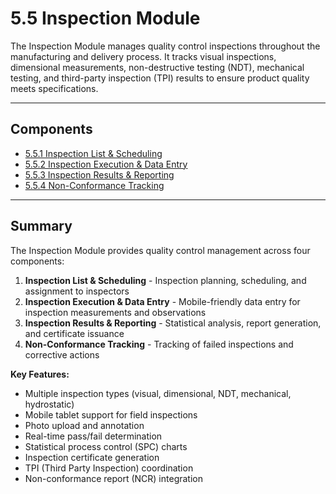 # 5.5 Inspection Module

The Inspection Module manages quality control inspections throughout the manufacturing and delivery process. It tracks visual inspections, dimensional measurements, non-destructive testing (NDT), mechanical testing, and third-party inspection (TPI) results to ensure product quality meets specifications.

---

## Components

- [5.5.1 Inspection List & Scheduling](5.5-Inspection-Module/5.5.1-Inspection-List-Scheduling.md)
- [5.5.2 Inspection Execution & Data Entry](5.5-Inspection-Module/5.5.2-Inspection-Execution-Entry.md)
- [5.5.3 Inspection Results & Reporting](5.5-Inspection-Module/5.5.3-Inspection-Results-Reporting.md)
- [5.5.4 Non-Conformance Tracking](5.5-Inspection-Module/5.5.4-Non-Conformance-Tracking.md)

---

## Summary

The Inspection Module provides quality control management across four components:

1. **Inspection List & Scheduling** - Inspection planning, scheduling, and assignment to inspectors
2. **Inspection Execution & Data Entry** - Mobile-friendly data entry for inspection measurements and observations
3. **Inspection Results & Reporting** - Statistical analysis, report generation, and certificate issuance
4. **Non-Conformance Tracking** - Tracking of failed inspections and corrective actions

**Key Features:**
- Multiple inspection types (visual, dimensional, NDT, mechanical, hydrostatic)
- Mobile tablet support for field inspections
- Photo upload and annotation
- Real-time pass/fail determination
- Statistical process control (SPC) charts
- Inspection certificate generation
- TPI (Third Party Inspection) coordination
- Non-conformance report (NCR) integration
